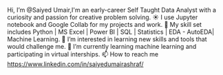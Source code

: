  Hi, I’m @Saiyed Umair,I'm an early-career Self Taught Data Analyst with a curiosity and passion for creative problem solving. ☀️ I use Jupyter notebook and Google Collab for my projects and work. 🤹 My skill set includes Python | MS Excel | Power BI | SQL | Statistics | EDA - AutoEDA| Machine Learning. 👀 I’m interested in learning new skills and tools that would challenge me. 🌱 I’m currently learning machine learning and participating in virtual interships. 📫 How to reach me https://www.linkedin.com/in/saiyedumairashraf/
